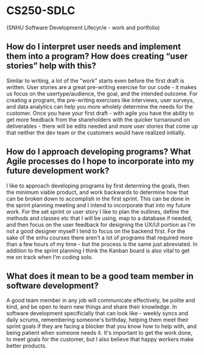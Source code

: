 # CS250-SDLC
(SNHU Software Development Lifecycle - work and portfolio)

## How do I interpret user needs and implement them into a program? How does creating “user stories” help with this?
Similar to writing, a lot of the "work" starts even before the first draft is written. User stories are a great pre-writing exercise for our code - it makes us focus on the usertype/audience, the goal, and the intended outcome. For creating a program, the pre-writing exercises like interviews, user surveys, and data analytics can help you more wholely determine the needs for the customer. Once you have your first draft - with agile you have the ability to get more feedback from the shareholders with the quicker turnaround on deliverables - there will be edits needed and more user stories that come up that neither the dev team or the customers would have realized initially. 

## How do I approach developing programs? What Agile processes do I hope to incorporate into my future development work?
I like to approach developing programs by first determing the goals, then the minimum viable product, and work backwards to determine how that can be broken down to accomplish in the first sprint. This can be done in the sprint planning meeting and I intend to incorporate that into my future work.  For the set sprint or user story I like to plan the outlines, define the methods and classes etc that I will be using, map to a database if needed, and then focus on the user feedback for designing the UX/UI portion as I'm not a good designer myself I tend to focus on the backend first. For the sake of the snhu courses there aren't a lot of programs that required more than a few hours of my time - but the process is the same just abreviated. In addition to the sprint planning I think the Kanban board is also vital to get me on track when I'm coding solo.


## What does it mean to be a good team member in software development?
A good team member in any job will communicate effectively, be polite and kind, and be open to learn new things and share their knowledge. In software development specificially that can look like - weekly syncs and daily scrums,  remembering someone's birthday, helping them meet their sprint goals if they are facing a blocker that you know how to help with, and being patient when someone needs it. It's important to get the work done, to meet goals for the customer, but I also believe that happy workers make better products. 

